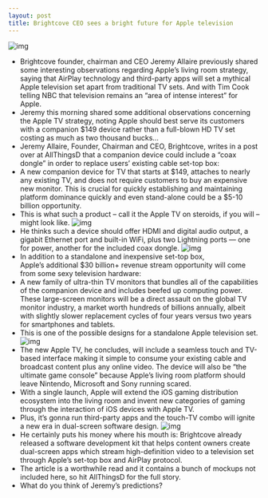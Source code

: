 ```yaml
---
layout: post
title: Brightcove CEO sees a bright future for Apple television
---
```

![img](http://media.idownloadblog.com/wp-content/uploads/2012/12/iTV-under-Christmas-tree.jpg)
* Brightcove founder, chairman and CEO Jeremy Allaire previously shared some interesting observations regarding Apple’s living room strategy, saying that AirPlay technology and third-party apps will set a mythical Apple television set apart from traditional TV sets. And with Tim Cook telling NBC that television remains an “area of intense interest” for Apple.
* Jeremy this morning shared some additional observations concerning the Apple TV strategy, noting Apple should best serve its customers with a companion $149 device rather than a full-blown HD TV set costing as much as two thousand bucks…
* Jeremy Allaire, Founder, Chairman and CEO, Brightcove, writes in a post over at AllThingsD that a companion device could include a “coax dongle” in order to replace users’ existing cable set-top box:
* A new companion device for TV that starts at $149, attaches to nearly any existing TV, and does not require customers to buy an expensive new monitor. This is crucial for quickly establishing and maintaining platform dominance quickly and even stand-alone could be a $5-10 billion opportunity.
* This is what such a product – call it the Apple TV on steroids, if you will – might look like.
![img](http://media.idownloadblog.com/wp-content/uploads/2012/12/Apple-TV-companion-AllThingsD-001.jpg)
* He thinks such a device should offer HDMI and digital audio output, a gigabit Ethernet port and built-in WiFi, plus two Lightning ports — one for power, another for the included coax dongle.
![img](http://media.idownloadblog.com/wp-content/uploads/2012/12/Apple-TV-companion-specs-AllThingsD-001.png)
* In addition to a standalone and inexpensive set-top box, Apple’s additional $30 billion+ revenue stream opportunity will come from some sexy television hardware:
* A new family of ultra-thin TV monitors that bundles all of the capabilities of the companion device and includes beefed up computing power. These large-screen monitors will be a direct assault on the global TV monitor industry, a market worth hundreds of billions annually, albeit with slightly slower replacement cycles of four years versus two years for smartphones and tablets.
* This is one of the possible designs for a standalone Apple television set.
![img](http://media.idownloadblog.com/wp-content/uploads/2012/12/iTV-mockup-AllThingsD-001.jpg)
* The new Apple TV, he concludes, will include a seamless touch and TV-based interface making it simple to consume your existing cable and broadcast content plus any online video. The device will also be “the ultimate game console” because Apple’s living room platform should leave Nintendo, Microsoft and Sony running scared.
* With a single launch, Apple will extend the iOS gaming distribution ecosystem into the living room and invent new categories of gaming through the interaction of iOS devices with Apple TV.
* Plus, it’s gonna run third-party apps and the touch-TV combo will ignite a new era in dual-screen software design.
![img](http://media.idownloadblog.com/wp-content/uploads/2012/12/iTV-mockup-AllThingsD-002.jpg)
* He certainly puts his money where his mouth is: Brightcove already released a software development kit that helps content owners create dual-screen apps which stream high-definition video to a television set through Apple’s set-top box and AirPlay protocol.
* The article is a worthwhile read and it contains a bunch of mockups not included here, so hit AllThingsD for the full story.
* What do you think of Jeremy’s predictions?

